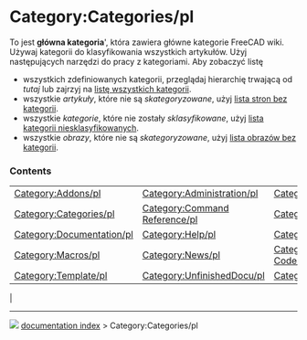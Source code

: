 # Category:Categories/pl
To jest **główna kategoria**\', która zawiera główne kategorie FreeCAD wiki. Używaj kategorii do klasyfikowania wszystkich artykułów. Użyj następujących narzędzi do pracy z kategoriami. Aby zobaczyć listę

-   wszystkich zdefiniowanych kategorii, przeglądaj hierarchię trwającą od *tutaj* lub zajrzyj na [listę wszystkich kategorii](Special_Categories.md).
-   wszystkie *artykuły*, które nie są *skategoryzowane*, użyj [lista stron bez kategorii](Special_Uncategorizedpages.md).
-   wszystkie *kategorie*, które nie zostały *sklasyfikowane*, użyj [lista kategorii niesklasyfikowanych](Special_Uncategorizedcategories.md).
-   wszystkie *obrazy*, które nie są *skategoryzowane*, użyj [lista obrazów bez kategorii](Special_Uncategorizedimages.md).

### Contents

|     |     |     |
| --- | --- | --- |
| [Category:Addons/pl](Category_Addons/pl.md) | [Category:Administration/pl](Category_Administration/pl.md) | [Category:API/pl](Category_API/pl.md) |
| [Category:Categories/pl](Category_Categories/pl.md) | [Category:Command Reference/pl](Category_Command_Reference/pl.md) | [Category:Developer/pl](Category_Developer/pl.md) |
| [Category:Documentation/pl](Category_Documentation/pl.md) | [Category:Help/pl](Category_Help/pl.md) | [Category:Hubs/pl](Category_Hubs/pl.md) |
| [Category:Macros/pl](Category_Macros/pl.md) | [Category:News/pl](Category_News/pl.md) | [Category:Python Code/pl](Category_Python_Code/pl.md) |
| [Category:Template/pl](Category_Template/pl.md) | [Category:UnfinishedDocu/pl](Category_UnfinishedDocu/pl.md) | [Category:Wiki/pl](Category_Wiki/pl.md) |
|



---
![](images/Right_arrow.png) [documentation index](../README.md) > Category:Categories/pl
